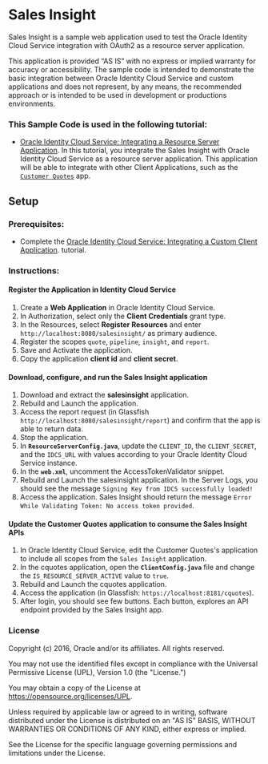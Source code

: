 # Sales Insight

Sales Insight is a sample web application used to test the Oracle Identity Cloud Service integration with OAuth2 as a resource server application.

This application is provided “AS IS” with no express or implied warranty for accuracy or accessibility. The sample code is intended to demonstrate the basic integration between Oracle Identity Cloud Service and custom applications and does not represent, by any means, the recommended approach or is intended to be used in development or productions environments.

### This Sample Code is used in the following tutorial:
- [Oracle Identity Cloud Service: Integrating a Resource Server Application](http://apexapps.oracle.com/pls/apex/f?p=44785:112:0::::P112_CONTENT_ID:13428). In this tutorial, you integrate the Sales Insight with Oracle Identity Cloud Service as a resource server application. This application will be able to integrate with other Client Applications, such as the [`Customer Quotes`](../cquotes) app.

## <a name="setup"></a> Setup
### Prerequisites:
- Complete the [Oracle Identity Cloud Service: Integrating a Custom Client Application](http://apexapps.oracle.com/pls/apex/f?p=44785:112:0::::P112_CONTENT_ID:13427). tutorial.

### Instructions:

#### Register the Application in Identity Cloud Service
 1. Create a **Web Application** in Oracle Identity Cloud Service.
 2. In Authorization, select only the **Client Credentials** grant type.
 2. In the Resources, select **Register Resources** and enter `http://localhost:8080/salesinsight/` as primary audience.
 3. Register the scopes `quote`, `pipeline`, `insight`, and `report`.
 4. Save and Activate the application.
 2. Copy the application **client id** and **client secret**.

#### Download, configure, and run the Sales Insight application
 1. Download and extract the **salesinsight** application.
 2. Rebuild and Launch the application.
 3. Access the report request (in Glassfish `http://localhost:8080/salesinsight/report`) and confirm that the app is able to return data.
 4. Stop the application.
 5. In **`ResourceServerConfig.java`**, update the `CLIENT_ID`, the `CLIENT_SECRET`, and the `IDCS_URL` with values according to your Oracle Identity Cloud Service instance.
 6. In the **`web.xml`**, uncomment the AccessTokenValidator snippet.
 7. Rebuild and Launch the salesinsight application. In the Server Logs, you should see the message `Signing Key from IDCS successfully loaded!`
 8. Access the application. Sales Insight should return the message `Error While Validating Token: No access token provided`.

#### Update the Customer Quotes application to consume the Sales Insight APIs
 1. In Oracle Identity Cloud Service, edit the Customer Quotes's application to include all scopes from the `Sales Insight` application.
 2. In the cquotes application, open the **`ClientConfig.java`** file and change the `IS_RESOURCE_SERVER_ACTIVE` value to `true`.
 2. Rebuild and Launch the cquotes application.
 3. Access the application (in Glassfish: `https://localhost:8181/cquotes`).
 4. After login, you should see few buttons. Each button, explores an API endpoint provided by the Sales Insight app.

### <a name="license"></a> License

Copyright (c) 2016, Oracle and/or its affiliates. All rights reserved.

You may not use the identified files except in compliance with the
Universal Permissive License (UPL), Version 1.0 (the "License.")

You may obtain a copy of the License at
https://opensource.org/licenses/UPL. 

Unless required by applicable law or agreed to in writing, software
distributed under the License is distributed on an "AS IS" BASIS, WITHOUT
WARRANTIES OR CONDITIONS OF ANY KIND, either express or implied.

See the License for the specific language governing permissions and
limitations under the License.